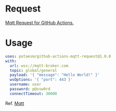 # Request

[Mqtt Request for GitHub Actions.](https://github.com/potaesm/github-actions-mqtt-request)

# Usage

```yml
uses: potaesm/github-actions-mqtt-request@1.0.0
with:
  url: wss://mqtt-broker.com
  topic: global/general
  payload: '{ "message": "Hello World!" }'
  wsOptions: '{ "port": 443 }'
  username: user
  password: p@ssw0rd
  connectTimeout: 30000
```
Ref. [Mqtt](https://www.npmjs.com/package/mqtt)